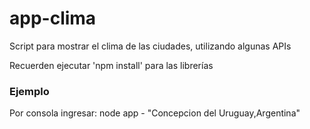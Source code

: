 # app-clima
Script para mostrar el clima de las ciudades, utilizando algunas APIs

Recuerden ejecutar 'npm install' para las librerías

### Ejemplo

Por consola ingresar: node app - "Concepcion del Uruguay,Argentina"
